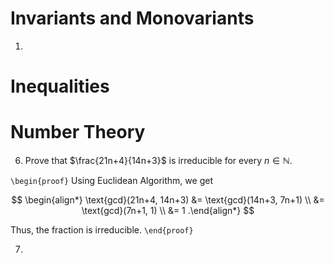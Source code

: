 # Invariants and Monovariants

1. 

# Inequalities

# Number Theory

6. Prove that $\frac{21n+4}{14n+3}$ is irreducible for every $n \in \mathbb{N}$.

`\begin{proof}` Using Euclidean Algorithm, we get

$$
\begin{align*}
	\text{gcd}(21n+4, 14n+3) &= \text{gcd}(14n+3, 7n+1) \\
	&= \text{gcd}(7n+1, 1) \\
	&= 1
.\end{align*}
$$

Thus, the fraction is irreducible.
`\end{proof}`

7. 